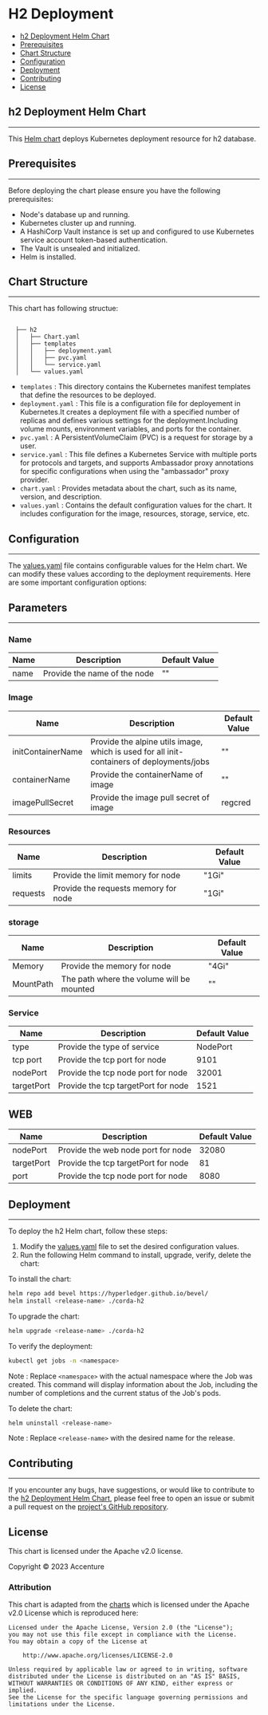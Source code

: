 [//]: # (##############################################################################################)
[//]: # (Copyright Accenture. All Rights Reserved.)
[//]: # (SPDX-License-Identifier: Apache-2.0)
[//]: # (##############################################################################################)

<a name = "deploy h2"></a>
# H2 Deployment

- [h2 Deployment Helm Chart](#h2-deployment-helm-chart)
- [Prerequisites](#prerequisites)
- [Chart Structure](#chart-structure)
- [Configuration](#configuration)
- [Deployment](#deployment)
- [Contributing](#contributing)
- [License](#license)

<a name = "h2-deployment-helm-chart"></a>
## h2 Deployment Helm Chart
---
This [Helm chart](https://github.com/hyperledger/bevel/tree/develop/platforms/r3-corda/charts/corda-h2) deploys Kubernetes deployment resource for h2 database.


<a name = "prerequisites"></a>
## Prerequisites
---
Before deploying the chart please ensure you have the following prerequisites:

- Node's database up and running.
- Kubernetes cluster up and running.
- A HashiCorp Vault instance is set up and configured to use Kubernetes service account token-based authentication.
- The Vault is unsealed and initialized.
- Helm is installed.


<a name = "chart-structure"></a>
## Chart Structure
---
This chart has following structue:

```
  
  ├── h2
  │   ├── Chart.yaml
  │   ├── templates
  │   │   ├── deployment.yaml
  │   │   ├── pvc.yaml
  │   │   └── service.yaml
  │   └── values.yaml
```
- `templates`       : This directory contains the Kubernetes manifest templates that define the resources to be deployed.
- `deployment.yaml` : This file is a configuration file for deployement in Kubernetes.It creates a deployment file with a specified number of replicas and defines various settings for the deployment.Including volume mounts, environment variables, and ports for the container.
- `pvc.yaml`        : A PersistentVolumeClaim (PVC) is a request for storage by a user.
- `service.yaml`    : This file defines a Kubernetes Service with multiple ports for protocols and targets, and supports Ambassador proxy annotations for specific configurations when using the "ambassador" proxy provider.
- `chart.yaml`      : Provides metadata about the chart, such as its name, version, and description.
- `values.yaml`     : Contains the default configuration values for the chart. It includes configuration for the image, resources, storage, service, etc.


<a name = "configuration"></a>
## Configuration
---
The [values.yaml](https://github.com/hyperledger/bevel/blob/develop/platforms/r3-corda/charts/corda-h2/values.yaml) file contains configurable values for the Helm chart. We can modify these values according to the deployment requirements. Here are some important configuration options:

## Parameters
---

### Name

| Name       | Description                                        | Default Value |
| -----------| -------------------------------------------------- | ------------- |
| name       | Provide the name of the node                       |   ""          |

### Image

| Name                     | Description                                                                                | Default Value   |
| ------------------------ | -------------------------------------------------------                                    | --------------- |
| initContainerName        | Provide the alpine utils image, which is used for all init-containers of deployments/jobs  | ""              |
| containerName            | Provide the containerName of image                                                         | ""              |
| imagePullSecret          | Provide the image pull secret of image                                                     | regcred         |

### Resources

| Name                     | Description                                            | Default Value   |
| ------------------------ | ------------------------------------------------------ | --------------- |
| limits                   | Provide the limit memory for node                      | "1Gi"           |
| requests                 | Provide the requests memory for node                   | "1Gi"           |

### storage

| Name                  | Description                               | Default Value   |
| --------------------- | ------------------------------------------| -------------   |
| Memory                | Provide the memory for node               | "4Gi"           |
| MountPath             | The path where the volume will be mounted | ""              |

### Service

| Name                  | Description                               | Default Value   |
| --------------------- | ------------------------------------------| -------------   |
| type                  | Provide the type of service               | NodePort        |
| tcp port              | Provide the tcp port for node             | 9101            |
| nodePort              | Provide the tcp node port for node        | 32001           |
| targetPort            | Provide the tcp targetPort for node       | 1521            |

## WEB

| Name                  | Description                               | Default Value   |
| --------------------- | ------------------------------------------| -------------   |
| nodePort              | Provide the web node port for node        | 32080           |
| targetPort            | Provide the tcp targetPort for node       | 81              |
| port                  | Provide the tcp node port for node        | 8080            |



<a name = "deployment"></a>
## Deployment
---

To deploy the h2 Helm chart, follow these steps:

1. Modify the [values.yaml](https://github.com/hyperledger/bevel/blob/develop/platforms/r3-corda/charts/corda-h2/values.yaml) file to set the desired configuration values.
2. Run the following Helm command to install, upgrade, verify, delete the chart:

To install the chart:
```bash
helm repo add bevel https://hyperledger.github.io/bevel/
helm install <release-name> ./corda-h2
```

To upgrade the chart:
```bash
helm upgrade <release-name> ./corda-h2
```

To verify the deployment:
```bash
kubectl get jobs -n <namespace>
```
Note : Replace `<namespace>` with the actual namespace where the Job was created. This command will display information about the Job, including the number of completions and the current status of the Job's pods.

To delete the chart: 
```bash
helm uninstall <release-name>
```
Note : Replace `<release-name>` with the desired name for the release.


<a name = "contributing"></a>
## Contributing
---
If you encounter any bugs, have suggestions, or would like to contribute to the [h2 Deployment Helm Chart](https://github.com/hyperledger/bevel/tree/develop/platforms/r3-corda/charts/corda-h2), please feel free to open an issue or submit a pull request on the [project's GitHub repository](https://github.com/hyperledger/bevel).

<a name = "license"></a>
## License

This chart is licensed under the Apache v2.0 license.

Copyright &copy; 2023 Accenture

### Attribution

This chart is adapted from the [charts](https://hyperledger.github.io/bevel/) which is licensed under the Apache v2.0 License which is reproduced here:

```
Licensed under the Apache License, Version 2.0 (the "License");
you may not use this file except in compliance with the License.
You may obtain a copy of the License at

    http://www.apache.org/licenses/LICENSE-2.0

Unless required by applicable law or agreed to in writing, software
distributed under the License is distributed on an "AS IS" BASIS,
WITHOUT WARRANTIES OR CONDITIONS OF ANY KIND, either express or implied.
See the License for the specific language governing permissions and
limitations under the License.
```
